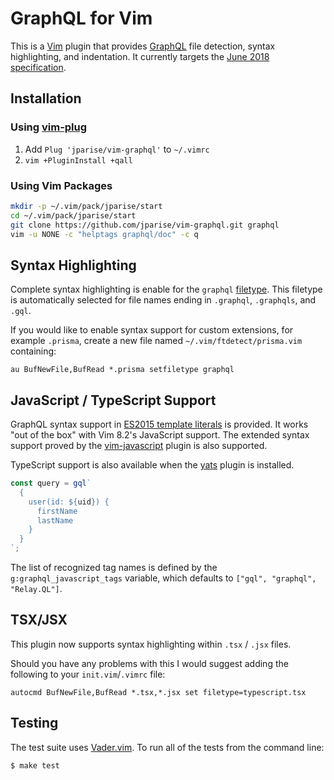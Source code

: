 # GraphQL for Vim

This is a [Vim](https://www.vim.org/) plugin that provides [GraphQL][gql] file
detection, syntax highlighting, and indentation. It currently targets the
[June 2018 specification][spec].

## Installation

### Using [vim-plug](https://github.com/junegunn/vim-plug)

1. Add `Plug 'jparise/vim-graphql'` to `~/.vimrc`
2. `vim +PluginInstall +qall`

### Using Vim Packages

```sh
mkdir -p ~/.vim/pack/jparise/start
cd ~/.vim/pack/jparise/start
git clone https://github.com/jparise/vim-graphql.git graphql
vim -u NONE -c "helptags graphql/doc" -c q
```

## Syntax Highlighting

Complete syntax highlighting is enable for the `graphql` [filetype][]. This
filetype is automatically selected for file names ending in `.graphql`,
`.graphqls`, and `.gql`.

If you would like to enable syntax support for custom extensions, for example
`.prisma`, create a new file named `~/.vim/ftdetect/prisma.vim` containing:

```vim
au BufNewFile,BufRead *.prisma setfiletype graphql
```

[filetype]: http://vimdoc.sourceforge.net/htmldoc/filetype.html

## JavaScript / TypeScript Support

GraphQL syntax support in [ES2015 template literals][templates] is provided.
It works "out of the box" with Vim 8.2's JavaScript support. The extended
syntax support proved by the [vim-javascript][] plugin is also supported.

TypeScript support is also available when the [yats][] plugin is installed.

[templates]: https://developer.mozilla.org/en-US/docs/Web/JavaScript/Reference/Template_literals#Tagged_templates
[vim-javascript]: https://github.com/pangloss/vim-javascript
[yats]: https://github.com/HerringtonDarkholme/yats.vim

```javascript
const query = gql`
  {
    user(id: ${uid}) {
      firstName
      lastName
    }
  }
`;
```

The list of recognized tag names is defined by the `g:graphql_javascript_tags`
variable, which defaults to `["gql", "graphql", "Relay.QL"]`.

## TSX/JSX

This plugin now supports syntax highlighting within `.tsx` / `.jsx` files.

Should you have any problems with this I would suggest adding the following to your `init.vim`/`.vimrc` file:

```vim
autocmd BufNewFile,BufRead *.tsx,*.jsx set filetype=typescript.tsx
```

## Testing

The test suite uses [Vader.vim][]. To run all of the tests from the command
line:

    $ make test

[gql]: http://graphql.org/
[spec]: https://graphql.github.io/graphql-spec/June2018/
[vader.vim]: https://github.com/junegunn/vader.vim
